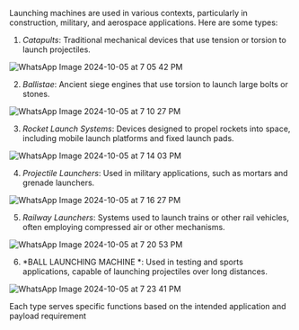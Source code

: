 Launching machines are used in various contexts, particularly in construction, military, and aerospace applications. Here are some types:

1. *Catapults*: Traditional mechanical devices that use tension or torsion to launch projectiles.



![WhatsApp Image 2024-10-05 at 7 05 42 PM](https://github.com/user-attachments/assets/749aaf1b-f52e-4791-ad06-69c604f48753)

  

2. *Ballistae*: Ancient siege engines that use torsion to launch large bolts or stones.


![WhatsApp Image 2024-10-05 at 7 10 27 PM](https://github.com/user-attachments/assets/bc7fb5dd-9f4e-467e-9c13-9ffb141e2011)




3. *Rocket Launch Systems*: Devices designed to propel rockets into space, including mobile launch platforms and fixed launch pads.

![WhatsApp Image 2024-10-05 at 7 14 03 PM](https://github.com/user-attachments/assets/c8d037a9-d7b5-4f3c-86da-1442b588880a)



4. *Projectile Launchers*: Used in military applications, such as mortars and grenade launchers.


 ![WhatsApp Image 2024-10-05 at 7 16 27 PM](https://github.com/user-attachments/assets/68e7cc72-26d0-4c8b-b021-bbf1fb4fe676)
 


5. *Railway Launchers*: Systems used to launch trains or other rail vehicles, often employing compressed air or other mechanisms.

![WhatsApp Image 2024-10-05 at 7 20 53 PM](https://github.com/user-attachments/assets/7928287a-7414-4499-bce7-cb15d5fa688f)

  

6. *BALL LAUNCHING MACHINE *: Used in testing and sports applications, capable of launching projectiles over long distances.

![WhatsApp Image 2024-10-05 at 7 23 41 PM](https://github.com/user-attachments/assets/25562518-7267-4dd9-94ff-f2ec20f06186)


Each type serves specific functions based on the intended application and payload requirement
